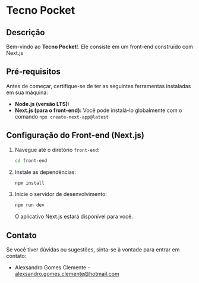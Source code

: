 # Tecno Pocket

## Descrição

Bem-vindo ao **Tecno Pocket**!. Ele consiste em um front-end construído com Next.js 

## Pré-requisitos

Antes de começar, certifique-se de ter as seguintes ferramentas instaladas em sua máquina:

- **Node.js (versão LTS):**
- **Next.js (para o front-end):** Você pode instalá-lo globalmente com o comando `npx create-next-app@latest`

## Configuração do Front-end (Next.js)

1. Navegue até o diretório `front-end`:

    ```bash
    cd front-end
    ```

2. Instale as dependências:

    ```bash
    npm install
    ```

3. Inicie o servidor de desenvolvimento:

    ```bash
    npm run dev
    ```

   O aplicativo Next.js estará disponível para você.

## Contato

Se você tiver dúvidas ou sugestões, sinta-se à vontade para entrar em contato:

- Alexsandro Gomes Clemente - [alexsandro.gomes.clemente@hotmail.com](mailto:alexsandro.gomes.clemente@hotmail.com)
